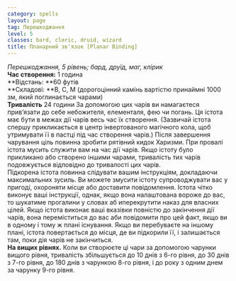 ```yaml
---
category: spells
layout: page
tag: Перешкоджання
level: 5
classes: bard, cleric, druid, wizard
title: Планарний зв'язок [Planar Binding]
---
```


_Перешкоджання, 5 рівень; бард, друїд, маг, клірик_   
**Час створення:** 1 година    
**Відстань: **60 футів    
**Складові: **В, С, М (дорогоцінний камінь вартістю принаймні 1000 зм, який поглинається чарами)    
**Тривалість** 24 години За допомогою цих чарів ви намагаєтеся прив’язати до себе небожителя, елементаля, фею чи погань. Ця істота має бути в межах дії чарів весь час їх створення. (Зазвичай істота спершу прикликається в центр інвертованого магічного кола, щоб утримувати її в пастці під час створення чарів.) Після завершення чарування ціль повинна зробити рятівний кидок Харизми. При провалі істота мусить служити вам на час дії чарів. Якщо істоту було прикликано або створено іншими чарами, тривалість тих чарів подовжується відповідно до тривалості цих чарів.    
Підкорена істота повинна слідувати вашим інструкціям, докладаючи максимальних зусиль. Ви можете змусити істоту супроводжувати вас у пригоді, охороняти місце або доставити повідомлення. Істота чітко виконує ваші інструкції, однак, якщо вона налаштована вороже до вас, то шукатиме прогалини у словах аб иперекрутити наказ для власних цілей. Якщо істота виконає ваші вказівки повністю до закінчення дії чарів, вона переміститься до вас аби повідомити про цей факт, якщо ви в одному і тому ж плані існування. Якщо ви перебуваєте на іншому плані, істота повертається до місця, де ви підкорили її, і залишається там, поки дія чарів не закінчиться.   
**На вищих рівнях.** Коли ви створюєте ці чари за допомогою чарунки вищого рівня, тривалість збільшується до 10 днів з 6-го рівня, до 30 днів з 7-го рівня, до 180 днів з чарункою 8-го рівня, і до року з одним днем за чарунку 9-го рівня. 

